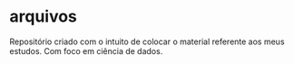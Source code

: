 # arquivos
Repositório criado com o intuito de colocar o material referente aos meus estudos.
Com foco em ciência de dados.
